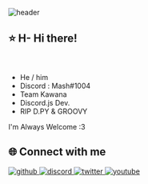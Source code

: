 ![header](https://capsule-render.vercel.app/api?type=Soft&animation=fadeIn&color=c99eff&height=300&section=header&text=Mash&fontSize=90)

## ⭐ H- Hi there!


<br/>

- He / him
- Discord : Mash#1004 
- Team Kawana
- Discord.js Dev.
- RIP D.PY & GROOVY



I'm Always Welcome :3



## :globe_with_meridians: Connect with me

<a href="https://github.com/MashCrazy" target="_blank">
<img src=https://img.shields.io/badge/github-%2324292e.svg?&style=for-the-badge&logo=github&logoColor=white alt=github style="margin-bottom: 5px;" />
</a>

<a href="https://discord.gg/DSzXh4rmCD" target="_blank">
<img src=https://img.shields.io/badge/Discord-%2324292e.svg?&style=for-the-badge&logo=discord&logoColor=white alt=discord style="margin-bottom: 5px;" />
</a>

<a href="https://twitter.com/lkoium210" target="_blank">
<img src=https://img.shields.io/badge/twitter-%2324292e.svg?&style=for-the-badge&logo=twitter&logoColor=white alt=twitter style="margin-bottom: 5px;" />
</a>

<a href="https://www.youtube.com/channel/UCEmCduQRdpDxdVMtUpAWOGg" target="_blank">
<img src=https://img.shields.io/badge/youtube-%2324292e.svg?&style=for-the-badge&logo=youtube&logoColor=white alt=youtube style="margin-bottom: 5px;" />
</a>

